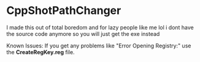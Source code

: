 # CppShotPathChanger
I made this out of total boredom and for lazy people like me lol
i dont have the source code anymore so you will just get the exe instead

Known Issues:
If you get any problems like "Error Opening Registry:" use the **CreateRegKey.reg** file. 
